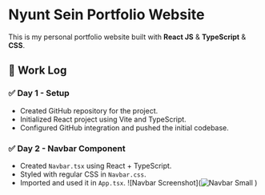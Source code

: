 # Nyunt Sein Portfolio Website

This is my personal portfolio website built with **React JS** & **TypeScript** & **CSS**.

## 🚧 Work Log

### ✅ Day 1 - Setup

-   Created GitHub repository for the project.
-   Initialized React project using Vite and TypeScript.
-   Configured GitHub integration and pushed the initial codebase.

### ✅ Day 2 - Navbar Component
- Created `Navbar.tsx` using React + TypeScript.
- Styled with regular CSS in `Navbar.css`.
- Imported and used it in `App.tsx`.
![Navbar Screenshot](![Navbar Small](https://github.com/user-attachments/assets/cb9cca49-47ea-47be-83f8-c4cf49894ff8)
)
